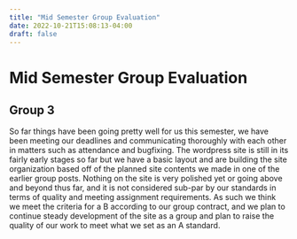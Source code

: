 ```yaml
---
title: "Mid Semester Group Evaluation"
date: 2022-10-21T15:08:13-04:00
draft: false
---
```

# Mid Semester Group Evaluation
## Group 3

So far things have been going pretty well for us this semester, we have been meeting our deadlines and communicating thoroughly with each other in matters such as attendance and bugfixing. 
The wordpress site is still in its fairly early stages so far but we have a basic layout and are building the site organization based off of the planned site contents we made in one of the earlier group posts.
Nothing on the site is very polished yet or going above and beyond thus far, and it is not considered sub-par by our standards in terms of quality and meeting assignment requirements. 
As such we think we meet the criteria for a B according to our group contract, and we plan to continue steady development of the site as a group and plan to raise the quality of our work to meet what we set as an A standard. 
